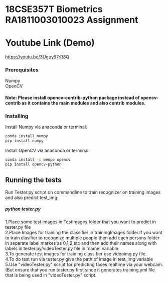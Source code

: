 # 18CSE357T Biometrics RA1811003010023 Assignment


# Youtube Link (Demo) 
https://youtu.be/3Uguy97rR8Q

### Prerequisites

Numpy</br>
OpenCV

#### Note: Please install opencv-contrib-python package instead of opencv-contrib as it contains the main modules and also contrib modules.

### Installing

Install Numpy via anaconda or terminal:
```bash
conda install numpy
pip install numpy
```
Install OpenCV via anaconda or terminal:
```bash
conda install -c menpo opencv
pip install opencv-python
```

## Running the tests

Run Tester.py script on commandline to train recognizer on training images and also predict test_img:<br>
##### python tester.py
1.Place some test images in TestImages folder that you want to predict  in tester.py file</br>
2.Place Images for training the classifier in trainingImages folder.If you want to train clasifier to recognize multiple people then add each persons folder in separate label markes as 0,1,2,etc and then add their names along with labels in tester.py/videoTester.py file in 'name' variable.</br>
3.To generate test images for training classifier use videoimg.py file.</br>
4.To do test run via tester.py give the path of image in test_img variable</br>
5.Use "videoTester.py" script for predicting faces realtime via your webcam.(But ensure that you run tester.py first since it generates training.yml file that is being used in "videoTester.py" script.

